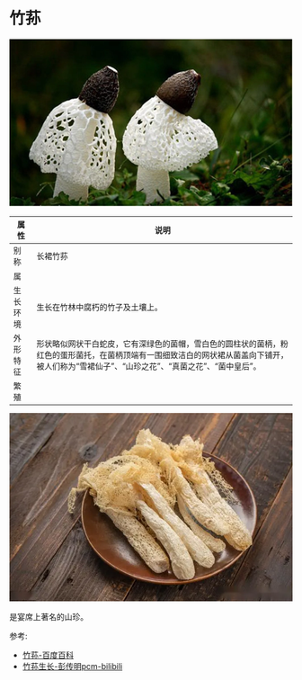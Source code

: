 # 竹荪

![](02.webp)

|属性|说明|
| ---- | ---- |
| 别称| 长裙竹荪|
| 属||
| 生长环境| 生长在竹林中腐朽的竹子及土壤上。|
| 外形特征| 形状略似网状干白蛇皮，它有深绿色的菌帽，雪白色的圆柱状的菌柄，粉红色的蛋形菌托，在菌柄顶端有一围细致洁白的网状裙从菌盖向下铺开，被人们称为“雪裙仙子”、“山珍之花”、“真菌之花”、“菌中皇后”。|
| 繁殖||

![](01.webp)

是宴席上著名的山珍。

参考:
- [竹荪-百度百科](https://baike.baidu.com/item/%E7%AB%B9%E8%8D%AA/570779)
- [竹荪生长-彭传明pcm-bilibili](https://www.bilibili.com/video/BV1Rq4y157aj/?spm_id_from=333.788.recommend_more_video.0)

